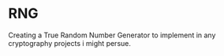 # RNG

Creating a True Random Number Generator to implement in any cryptography projects i might persue.
